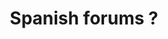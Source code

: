 ---
title: 'Spanish forums ?'
redirect_to:
  - 'https://discuss.pencil2d.org/t/spanish-forums/927'
---